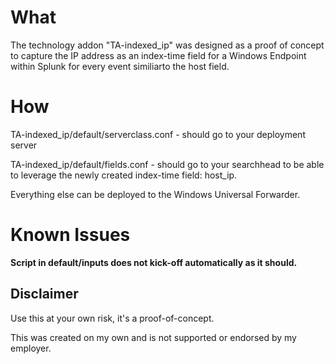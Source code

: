 # What
The technology addon "TA-indexed_ip" was designed as a proof of concept to capture the IP address as an index-time field for a Windows Endpoint within Splunk for every event similiarto the host field.

# How
TA-indexed_ip/default/serverclass.conf - should go to your deployment server

TA-indexed_ip/default/fields.conf - should go to your searchhead to be able to leverage the newly created index-time field: host_ip.

Everything else can be deployed to the Windows Universal Forwarder.

# Known Issues

**Script in default/inputs does not kick-off automatically as it should.**

## Disclaimer
Use this at your own risk, it's a proof-of-concept. 

This was created on my own and is not supported or endorsed by my employer.
